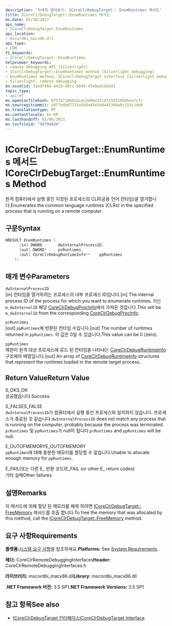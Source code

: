 ```yaml
---
description: '자세히 알아보기: ICoreClrDebugTarget:: EnumRuntimes 메서드'
title: ICoreClrDebugTarget::EnumRuntimes 메서드
ms.date: 03/30/2017
api_name:
- ICoreClrDebugTarget.EnumRuntimes
api_location:
- mscordbi_macx86.dll
api_type:
- COM
f1_keywords:
- ICoreClrDebugTarget::EnumRuntimes
helpviewer_keywords:
- remote debugging API [Silverlight]
- ICorClrDebugTarget::EnumRuntimes method [Silverlight debugging]
- EnumRuntimes method, ICoreClrDebugTarget interface [Silverlight debugging]
- Silverlight, remote debugging
ms.assetid: 316df866-442d-40cc-b049-45e8adcb65d1
topic_type:
- apiref
ms.openlocfilehash: 675747106b2acec2e8be3fcdf15831958bea7c7c
ms.sourcegitcommit: ddf7edb67715a5b9a45e3dd44536dabc153c1de0
ms.translationtype: MT
ms.contentlocale: ko-KR
ms.lasthandoff: 02/06/2021
ms.locfileid: "99794626"
---
```

# <a name="icoreclrdebugtargetenumruntimes-method"></a><span data-ttu-id="0aa0c-103">ICoreClrDebugTarget::EnumRuntimes 메서드</span><span class="sxs-lookup"><span data-stu-id="0aa0c-103">ICoreClrDebugTarget::EnumRuntimes Method</span></span>

<span data-ttu-id="0aa0c-104">원격 컴퓨터에서 실행 중인 지정된 프로세스의 CLR(공용 언어 런타임)을 열거합니다.</span><span class="sxs-lookup"><span data-stu-id="0aa0c-104">Enumerates the common language runtimes (CLRs) in the specified process that is running on a remote computer.</span></span>  
  
## <a name="syntax"></a><span data-ttu-id="0aa0c-105">구문</span><span class="sxs-lookup"><span data-stu-id="0aa0c-105">Syntax</span></span>  
  
```cpp  
HRESULT EnumRuntimes (  
      [in] DWORD       dwInternalProcessID,  
      [out] DWORD*     pcRuntimes,  
      [out] CoreClrDebugRuntimeInfo**    ppRuntimes  
    );  
```  
  
## <a name="parameters"></a><span data-ttu-id="0aa0c-106">매개 변수</span><span class="sxs-lookup"><span data-stu-id="0aa0c-106">Parameters</span></span>  

 `dwInternalProcessID`  
 <span data-ttu-id="0aa0c-107">[in] 런타임을 열거하려는 프로세스의 내부 프로세스 ID입니다.</span><span class="sxs-lookup"><span data-stu-id="0aa0c-107">[in] The internal process ID of the process for which you want to enumerate runtimes.</span></span> <span data-ttu-id="0aa0c-108">이는 `m_dwInternalID` 해당 [CoreClrDebugProcInfo](coreclrdebugprocinfo-structure.md)에서 가져온 것입니다.</span><span class="sxs-lookup"><span data-stu-id="0aa0c-108">This will be `m_dwInternalID` from the corresponding [CoreClrDebugProcInfo](coreclrdebugprocinfo-structure.md).</span></span>  
  
 `pcRuntimes`  
 <span data-ttu-id="0aa0c-109">[out] `ppRuntimes`에 반환된 런타임 수입니다.</span><span class="sxs-lookup"><span data-stu-id="0aa0c-109">[out] The number of runtimes returned in `ppRuntimes`.</span></span> <span data-ttu-id="0aa0c-110">이 값은 0일 수 있습니다.</span><span class="sxs-lookup"><span data-stu-id="0aa0c-110">This value can be 0 (zero).</span></span>  
  
 `ppRuntimes`  
 <span data-ttu-id="0aa0c-111">제한이 원격 대상 프로세스에 로드 된 런타임을 나타내는 [CoreClrDebugRuntimeInfo](coreclrdebugruntimeinfo-structure.md) 구조체의 배열입니다.</span><span class="sxs-lookup"><span data-stu-id="0aa0c-111">[out] An array of [CoreClrDebugRuntimeInfo](coreclrdebugruntimeinfo-structure.md) structures that represent the runtimes loaded in the remote target process.</span></span>  
  
## <a name="return-value"></a><span data-ttu-id="0aa0c-112">Return Value</span><span class="sxs-lookup"><span data-stu-id="0aa0c-112">Return Value</span></span>  

 <span data-ttu-id="0aa0c-113">S_OK</span><span class="sxs-lookup"><span data-stu-id="0aa0c-113">S_OK</span></span>  
 <span data-ttu-id="0aa0c-114">성공했습니다.</span><span class="sxs-lookup"><span data-stu-id="0aa0c-114">Success.</span></span>  
  
 <span data-ttu-id="0aa0c-115">S_FALSE</span><span class="sxs-lookup"><span data-stu-id="0aa0c-115">S_FALSE</span></span>  
 <span data-ttu-id="0aa0c-116">`dwInternalProcessID`가 컴퓨터에서 실행 중인 프로세스와 일치하지 않습니다. 프로세스가 종료된 것 같습니다.</span><span class="sxs-lookup"><span data-stu-id="0aa0c-116">`dwInternalProcessID` does not match any process that is running on the computer, probably because the process was terminated.</span></span> <span data-ttu-id="0aa0c-117">`pcRuntimes` 및 `ppRuntimes`가 null이 됩니다.</span><span class="sxs-lookup"><span data-stu-id="0aa0c-117">`pcRuntimes` and `ppRuntimes` will be null.</span></span>  
  
 <span data-ttu-id="0aa0c-118">E_OUTOFMEMORY</span><span class="sxs-lookup"><span data-stu-id="0aa0c-118">E_OUTOFMEMORY</span></span>  
 <span data-ttu-id="0aa0c-119">`ppRuntimes`에 대해 충분한 메모리를 할당할 수 없습니다.</span><span class="sxs-lookup"><span data-stu-id="0aa0c-119">Unable to allocate enough memory for `ppRuntimes`.</span></span>  
  
 <span data-ttu-id="0aa0c-120">E_FAIL(또는 다른 E_ 반환 코드)</span><span class="sxs-lookup"><span data-stu-id="0aa0c-120">E_FAIL (or other E_ return codes)</span></span>  
 <span data-ttu-id="0aa0c-121">기타 실패</span><span class="sxs-lookup"><span data-stu-id="0aa0c-121">Other failures.</span></span>  
  
## <a name="remarks"></a><span data-ttu-id="0aa0c-122">설명</span><span class="sxs-lookup"><span data-stu-id="0aa0c-122">Remarks</span></span>  

 <span data-ttu-id="0aa0c-123">이 메서드에 의해 할당 된 메모리를 해제 하려면 [ICoreClrDebugTarget:: FreeMemory](icoreclrdebugtarget-freememory-method.md) 메서드를 호출 합니다.</span><span class="sxs-lookup"><span data-stu-id="0aa0c-123">To free the memory that was allocated by this method, call the [ICoreClrDebugTarget::FreeMemory](icoreclrdebugtarget-freememory-method.md) method.</span></span>  
  
## <a name="requirements"></a><span data-ttu-id="0aa0c-124">요구 사항</span><span class="sxs-lookup"><span data-stu-id="0aa0c-124">Requirements</span></span>  

 <span data-ttu-id="0aa0c-125">**플랫폼:**[시스템 요구 사항](../../get-started/system-requirements.md)을 참조하세요.</span><span class="sxs-lookup"><span data-stu-id="0aa0c-125">**Platforms:** See [System Requirements](../../get-started/system-requirements.md).</span></span>  
  
 <span data-ttu-id="0aa0c-126">**헤더:** CoreClrRemoteDebuggingInterfaces</span><span class="sxs-lookup"><span data-stu-id="0aa0c-126">**Header:** CoreClrRemoteDebuggingInterfaces.h</span></span>  
  
 <span data-ttu-id="0aa0c-127">**라이브러리:** mscordbi_macx86.dll</span><span class="sxs-lookup"><span data-stu-id="0aa0c-127">**Library:** mscordbi_macx86.dll</span></span>  
  
 <span data-ttu-id="0aa0c-128">**.NET Framework 버전:** 3.5 SP1</span><span class="sxs-lookup"><span data-stu-id="0aa0c-128">**.NET Framework Versions:** 3.5 SP1</span></span>  
  
## <a name="see-also"></a><span data-ttu-id="0aa0c-129">참고 항목</span><span class="sxs-lookup"><span data-stu-id="0aa0c-129">See also</span></span>

- [<span data-ttu-id="0aa0c-130">ICoreClrDebugTarget 인터페이스</span><span class="sxs-lookup"><span data-stu-id="0aa0c-130">ICoreClrDebugTarget Interface</span></span>](icoreclrdebugtarget-interface.md)
